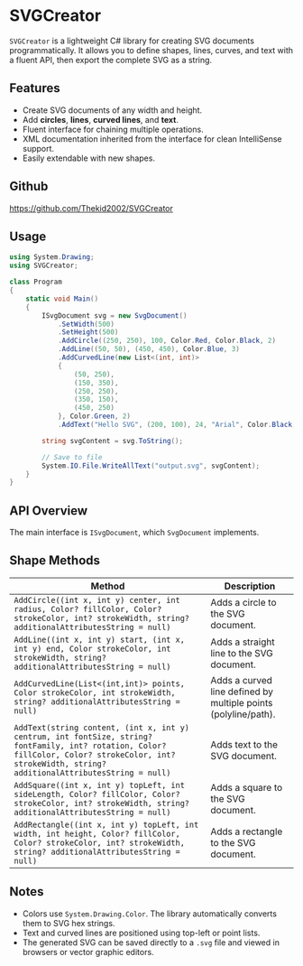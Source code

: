 # SVGCreator

`SVGCreator` is a lightweight C# library for creating SVG documents programmatically. It allows you to define shapes, lines, curves, and text with a fluent API, then export the complete SVG as a string.

## Features

- Create SVG documents of any width and height.
- Add **circles**, **lines**, **curved lines**, and **text**.
- Fluent interface for chaining multiple operations.
- XML documentation inherited from the interface for clean IntelliSense support.
- Easily extendable with new shapes.

## Github
https://github.com/Thekid2002/SVGCreator

## Usage

```csharp
using System.Drawing;
using SVGCreator;

class Program
{
    static void Main()
    {
        ISvgDocument svg = new SvgDocument()
            .SetWidth(500)
            .SetHeight(500)
            .AddCircle((250, 250), 100, Color.Red, Color.Black, 2)
            .AddLine((50, 50), (450, 450), Color.Blue, 3)
            .AddCurvedLine(new List<(int, int)>
            {
                (50, 250),
                (150, 350),
                (250, 250),
                (350, 150),
                (450, 250)
            }, Color.Green, 2)
            .AddText("Hello SVG", (200, 100), 24, "Arial", Color.Black, null, null);

        string svgContent = svg.ToString();

        // Save to file
        System.IO.File.WriteAllText("output.svg", svgContent);
    }
}
```

## API Overview

The main interface is `ISvgDocument`, which `SvgDocument` implements.


## Shape Methods

| Method                                                                                                                                                                                                | Description |
|-------------------------------------------------------------------------------------------------------------------------------------------------------------------------------------------------------|-------------|
| `AddCircle((int x, int y) center, int radius, Color? fillColor, Color? strokeColor, int? strokeWidth, string? additionalAttributesString = null)`                                                     | Adds a circle to the SVG document. |
| `AddLine((int x, int y) start, (int x, int y) end, Color strokeColor, int strokeWidth, string? additionalAttributesString = null)`                                                                    | Adds a straight line to the SVG document. |
| `AddCurvedLine(List<(int,int)> points, Color strokeColor, int strokeWidth, string? additionalAttributesString = null)`                                                                                | Adds a curved line defined by multiple points (polyline/path). |
| `AddText(string content, (int x, int y) centrum, int fontSize, string? fontFamily, int? rotation, Color? fillColor, Color? strokeColor, int? strokeWidth, string? additionalAttributesString = null)` | Adds text to the SVG document. |
| `AddSquare((int x, int y) topLeft, int sideLength, Color? fillColor, Color? strokeColor, int? strokeWidth, string? additionalAttributesString = null)`                                                | Adds a square to the SVG document. |
| `AddRectangle((int x, int y) topLeft, int width, int height, Color? fillColor, Color? strokeColor, int? strokeWidth, string? additionalAttributesString = null)`                                      | Adds a rectangle to the SVG document. |

## Notes

- Colors use `System.Drawing.Color`. The library automatically converts them to SVG hex strings.
- Text and curved lines are positioned using top-left or point lists.
- The generated SVG can be saved directly to a `.svg` file and viewed in browsers or vector graphic editors.
